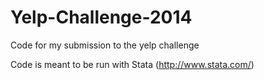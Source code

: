 Yelp-Challenge-2014
===================

Code for my submission to the yelp challenge


Code is meant to be run with Stata (http://www.stata.com/)

